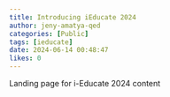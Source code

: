 ```yaml
---
title: Introducing iEducate 2024
author: jeny-amatya-qed
categories: [Public]
tags: [ieducate]
date: 2024-06-14 00:48:47 
likes: 0
---
```


Landing page for i-Educate 2024 content